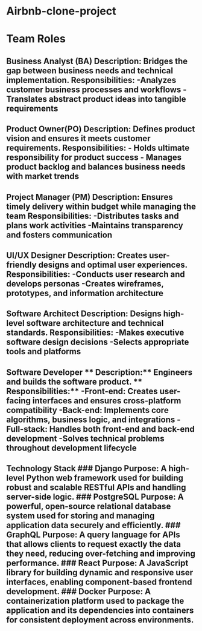 # Airbnb-clone-project
# Team Roles
## Business Analyst (BA)                                                         **Description:**   Bridges the gap between business needs and technical implementation.                                                                  **Responsibilities:**                                                           -Analyzes customer business processes and workflows                             -Translates abstract product ideas into tangible requirements
## Product Owner(PO)                                                              **Description:** Defines product vision and ensures it meets customer requirements.                                                                    **Responsibilities:**                                                           -   Holds ultimate responsibility for product success                          -   Manages product backlog and balances business needs with market trends 
## Project Manager (PM)                                                          **Description:**  Ensures timely delivery within budget while managing the team                                                                             **Responsibilities:**                                                          -Distributes tasks and plans work activities                                    -Maintains transparency and fosters communication
## UI/UX Designer                                                                **Description:**  Creates user-friendly designs and optimal user experiences.                                                                   **Responsibilities:**                                                          -Conducts user research and develops personas                                 -Creates wireframes, prototypes, and information architecture
## Software Architect                                                          **Description:**   Designs high-level software architecture and technical standards.                                                                     **Responsibilities:**                                                         -Makes executive software design decisions                                    -Selects appropriate tools and platforms
## Software Developer                                                          ** Description:** Engineers and builds the software product.                  ** Responsibilities:**                                                        -Front-end: Creates user-facing interfaces and ensures cross-platform compatibility                                                                  -Back-end: Implements core algorithms, business logic, and integrations       -Full-stack: Handles both front-end and back-end development                  -Solves technical problems throughout development lifecycle
## Technology Stack                                                            ### Django                                                                    **Purpose:** A high-level Python web framework used for building robust and scalable RESTful APIs and handling server-side logic.                          ### PostgreSQL                                                                **Purpose:** A powerful, open-source relational database system used for storing and managing application data securely and efficiently.                ### GraphQL                                                                   **Purpose:** A query language for APIs that allows clients to request exactly the data they need, reducing over-fetching and improving performance.  ### React                                                                     **Purpose:** A JavaScript library for building dynamic and responsive user interfaces, enabling component-based frontend development.                     ### Docker                                                                    **Purpose:** A containerization platform used to package the application and its dependencies into containers for consistent deployment across environments.
